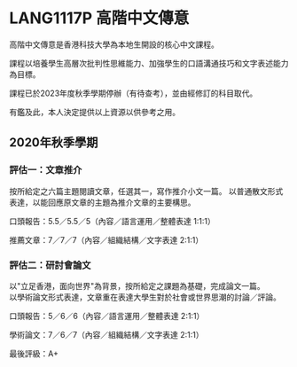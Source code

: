 # LANG1117P 高階中文傳意
高階中文傳意是香港科技大學為本地生開設的核心中文課程。

課程以培養學生高層次批判性思維能力、加強學生的口語溝通技巧和文字表述能力為目標。

課程已於2023年度秋季學期停辦（有待查考），並由經修訂的科目取代。

有鑑及此，本人決定提供以上資源以供參考之用。

## 2020年秋季學期

### 評估一：文章推介

按所給定之六篇主題閱讀文章，任選其一，寫作推介小文一篇。
以普通散文形式表達，以能回應原文章的主題為推介文章的主要構思。

口頭報告：5.5／5.5／5（內容／語言運用／整體表達 1:1:1）

推薦文章：7／7／7（內容／組織結構／文字表達 2:1:1）

### 評估二：研討會論文

以"立足香港，面向世界"為背景，按所給定之課題為基礎，完成論文一篇。<br>
以學術論文形式表達，文章重在表達大學生對於社會或世界思潮的討論／評論。

口頭報告：5／6／6（內容／語言運用／整體表達 2:1:1）

學術論文：7／6／7（內容／組織結構／文字表達 2:1:1）

最後評級：A+
